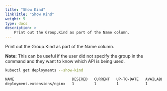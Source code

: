 ```yaml
---
title: "Show Kind"
linkTitle: "Show Kind"
weight: 5
type: docs
description: >
    Print out the Group.Kind as part of the Name column.
---
```


Print out the Group.Kind as part of the Name column.

**Note:** This can be useful if the user did not specify the group in the command and
they want to know which API is being used.

```bash
kubectl get deployments --show-kind
```

```bash
NAME                          DESIRED   CURRENT   UP-TO-DATE   AVAILABLE   AGE
deployment.extensions/nginx   1         1         1            1           8m
```